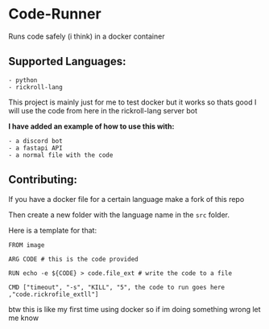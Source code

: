 # Code-Runner

Runs code safely (i think) in a docker container

## Supported Languages:
    - python
    - rickroll-lang

This project is mainly just for me to test docker but it works so thats good
I will use the code from here in the rickroll-lang server bot

**I have added an example of how to use this with:**

    - a discord bot
    - a fastapi API
    - a normal file with the code

## Contributing:

If you have a docker file for a certain language make a fork of this repo

Then create a new folder with the language name in the `src` folder. 

Here is a template for that: 
```
FROM image

ARG CODE # this is the code provided

RUN echo -e ${CODE} > code.file_ext # write the code to a file

CMD ["timeout", "-s", "KILL", "5", the code to run goes here ,"code.rickrofile_extll"]
```

btw this is like my first time using docker so if im doing something wrong let me know